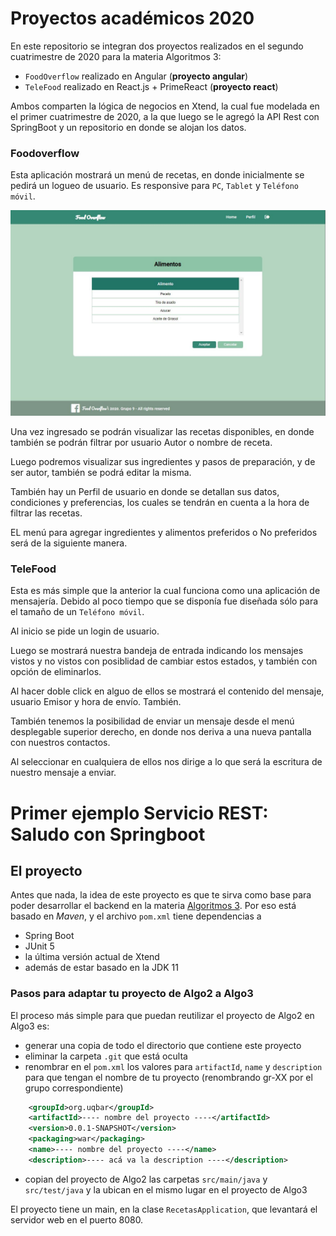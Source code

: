 
# Proyectos académicos 2020

En este repositorio se integran dos proyectos realizados en el segundo cuatrimestre de 2020 para la materia Algoritmos 3:

- `FoodOverflow` realizado en Angular (**proyecto angular**)
- `TeleFood` realizado en React.js + PrimeReact (**proyecto react**)

Ambos comparten la lógica de negocios en Xtend, la cual fue modelada en el primer cuatrimestre de 2020, a la que luego se le agregó la API Rest con SpringBoot y un repositorio en donde se alojan los datos.


### Foodoverflow

Esta aplicación mostrará un menú de recetas, en donde inicialmente se pedirá un logueo de usuario. Es responsive para `PC`, `Tablet` y `Teléfono móvil`.

![loginAngular](https://github.com/pablovig/proyectosunsam-2020/raw/master/imagenes%20README/foodoverflow/alimentos.JPG)

Una vez ingresado se podrán visualizar las recetas disponibles, en donde también se podrán filtrar por usuario Autor o nombre de receta.

Luego podremos visualizar sus ingredientes y pasos de preparación, y de ser autor, también se podrá editar la misma.

También hay un Perfil de usuario en donde se detallan sus datos, condiciones y preferencias, los cuales se tendrán en cuenta a la hora de filtrar las recetas.

EL menú para agregar ingredientes y alimentos preferidos o No preferidos será de la siguiente manera.


### TeleFood

Esta es más simple que la anterior la cual funciona como una aplicación de mensajería. Debido al poco tiempo que se disponía fue diseñada sólo para el tamaño de un `Teléfono móvil`.

Al inicio se pide un login de usuario.

Luego se mostrará nuestra bandeja de entrada indicando los mensajes vistos y no vistos con posiblidad de cambiar estos estados, y también con opción de eliminarlos.

Al hacer doble click en alguo de ellos se mostrará el contenido del mensaje, usuario Emisor y hora de envío. También.

También tenemos la posibilidad de enviar un mensaje desde el menú desplegable superior derecho, en donde nos deriva a una nueva pantalla con nuestros contactos.

Al seleccionar en cualquiera de ellos nos dirige a lo que será la escritura de nuestro mensaje a enviar.









# Primer ejemplo Servicio REST: Saludo con Springboot

## El proyecto

Antes que nada, la idea de este proyecto es que te sirva como base para poder desarrollar el backend en la materia [Algoritmos 3](https://algo3.uqbar-project.org/). Por eso está basado en _Maven_, y el archivo `pom.xml` tiene dependencias a

- Spring Boot
- JUnit 5
- la última versión actual de Xtend
- además de estar basado en la JDK 11

### Pasos para adaptar tu proyecto de Algo2 a Algo3

El proceso más simple para que puedan reutilizar el proyecto de Algo2 en Algo3 es:

- generar una copia de todo el directorio que contiene este proyecto
- eliminar la carpeta `.git` que está oculta
- renombrar en el `pom.xml` los valores para `artifactId`, `name` y `description` para que tengan el nombre de tu proyecto (renombrando gr-XX por el grupo correspondiente)

```xml
	<groupId>org.uqbar</groupId>
	<artifactId>---- nombre del proyecto ----</artifactId>
	<version>0.0.1-SNAPSHOT</version>
	<packaging>war</packaging>
	<name>---- nombre del proyecto ----</name>
	<description>---- acá va la description ----</description>
```

- copian del proyecto de Algo2 las carpetas `src/main/java` y `src/test/java` y la ubican en el mismo lugar en el proyecto de Algo3

El proyecto tiene un main, en la clase `RecetasApplication`, que levantará el servidor web en el puerto 8080. 

